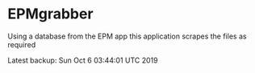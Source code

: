 # EPMgrabber
Using a database from the EPM app this application scrapes the files as required


Latest backup: Sun Oct 6 03:44:01 UTC 2019
